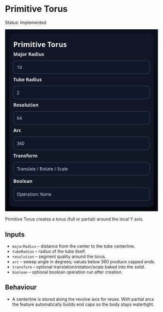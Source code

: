 # Primitive Torus

Status: Implemented

![Primitive Torus feature dialog](primitive-torus.png)

Primitive Torus creates a torus (full or partial) around the local Y axis.

## Inputs
- `majorRadius` – distance from the center to the tube centerline.
- `tubeRadius` – radius of the tube itself.
- `resolution` – segment quality around the torus.
- `arc` – sweep angle in degrees; values below 360 produce capped ends.
- `transform` – optional translation/rotation/scale baked into the solid.
- `boolean` – optional boolean operation run after creation.

## Behaviour
- A centerline is stored along the revolve axis for reuse. With partial arcs the feature automatically builds end caps so the body stays watertight.
